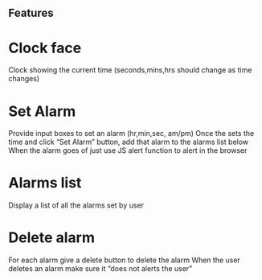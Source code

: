 ## Features

# Clock face
Clock showing the current time (seconds,mins,hrs should change as time changes)

# Set Alarm
Provide input boxes to set an alarm (hr,min,sec, am/pm)
Once the sets the time and click “Set Alarm” button, add that alarm to the alarms list below
When the alarm goes of just use JS alert function to alert in the browser

# Alarms list
Display a list of all the alarms set by user

# Delete alarm
For each alarm give a delete button to delete the alarm
When the user deletes an alarm make sure it “does not alerts the user”
